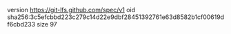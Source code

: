 version https://git-lfs.github.com/spec/v1
oid sha256:3c5efcbbd223c279c14d22e9dbf28451392761e63d8582b1cf00619df6cbd233
size 97
